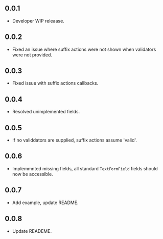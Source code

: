 ## 0.0.1
* Developer WIP releaase.

## 0.0.2
* Fixed an issue where suffix actions were not shown when validators were not provided.

## 0.0.3
* Fixed issue with suffix actions callbacks.

## 0.0.4
* Resolved unimplemented fields.

## 0.0.5
* If no validdators are supplied, suffix actions assume 'valid'.

## 0.0.6
* Implemmnted missing fields, all standard `TextFormField` fields should now be accessible.

## 0.0.7
* Add example, update README.

## 0.0.8
* Update READEME.
